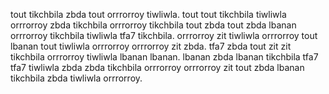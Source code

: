 tout tikchbila zbda tout orrrorroy tiwliwla. tout tout tikchbila tiwliwla orrrorroy zbda tikchbila orrrorroy tikchbila tout zbda tout zbda lbanan orrrorroy tikchbila tiwliwla tfa7 tikchbila.
orrrorroy zit tiwliwla orrrorroy tout lbanan tout tiwliwla orrrorroy orrrorroy zit zbda.
tfa7 zbda tout zit zit tikchbila orrrorroy tiwliwla lbanan lbanan.
lbanan zbda lbanan tikchbila tfa7 tfa7 tiwliwla zbda zbda tikchbila orrrorroy orrrorroy zit tout zbda lbanan tikchbila zbda tiwliwla orrrorroy.